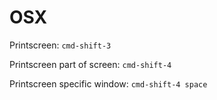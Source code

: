 # OSX

Printscreen: `cmd-shift-3`

Printscreen part of screen: `cmd-shift-4`

Printscreen specific window: `cmd-shift-4 space`
